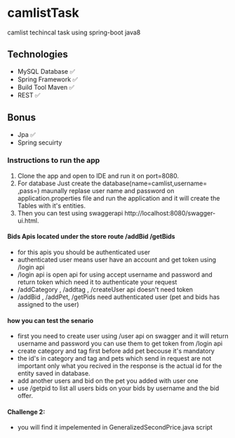 # camlistTask
camlist techincal task using spring-boot java8

## Technologies
+	MySQL Database  ✅ 
+	Spring Framework ✅ 
+	Build Tool Maven  ✅ 
+	REST ✅ 
## Bonus
+	Jpa ✅ 
+	Spring secuirty 


### Instructions to run the app
1. Clone the app and open to IDE and run it on port=8080.
2. For database Just create the database(name=camlist,username= ,pass=) maunally replase user name and password on application.properties file and run the application and it will create the Tables with it's entities.
3.  Then you can test using swaggerapi http://localhost:8080/swagger-ui.html.

 #### Bids Apis located under the store route /addBid /getBids
- for this apis you should be authenticated user 
- authenticated user means user have an account and get token using /login api
- /login api is open api for using accept username and password and return token which need it to authenticate your request
- /addCategory , /addtag  , /createUser api doesn't need token
- /addBid , /addPet, /getPids need authenticated user (pet and bids has assigned to the user)


#### how you can test the senario  
- first you need to create user using /user api on swagger and it will return username and password you can use them to get token from /login api
- create category and tag first before add pet becouse it's mandatory 
- the id's in category and tag and pets which send in request are not important only what you recived in the response is the actual id for the entity saved in database.
- add another users and bid on the pet you added with user one 
- use /getpid to list all users bids on your bids by username and the bid offer.



#### Challenge 2: 
- you will find it impelemented in GeneralizedSecondPrice.java script 

